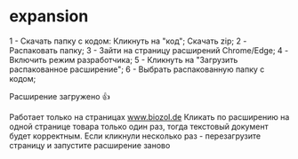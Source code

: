 # expansion
1 - Скачать папку с кодом:
  Кликнуть на "код";
  Скачать zip;
2 - Распаковать папку;
3 - Зайти на страницу расширений Chrome/Edge;
4 - Включить режим разработчика;
5 - Кликнуть на "Загрузить распакованное расширение";
6 - Выбрать распакованную папку с кодом;

Расширение загружено 👍

Работает только на страницах www.biozol.de
Кликать по расширению на одной странице товара только один раз, тогда текстовый документ будет корректным. Если кликнули несколько раз - перезагрузите страницу и запустите расширение заново
    
